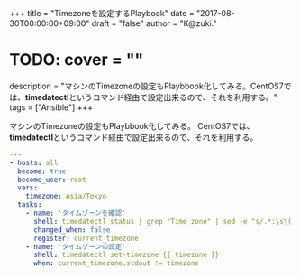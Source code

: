 +++
title = "Timezoneを設定するPlaybook"
date = "2017-08-30T00:00:00+09:00"
draft = "false"
author = "K@zuki."
# TODO: cover = ""
description = "マシンのTimezoneの設定もPlaybbook化してみる。CentOS7では、**timedatectl**というコマンド経由で設定出来るので、それを利用する。"
tags = ["Ansible"]
+++

マシンのTimezoneの設定もPlaybbook化してみる。
CentOS7では、**timedatectl**というコマンド経由で設定出来るので、それを利用する。

```yml
---
- hosts: all
  become: true
  become_user: root
  vars:
    timezone: Asia/Tokyo
  tasks:
    - name: 'タイムゾーンを確認'
      shell: timedatectl status | grep "Time zone" | sed -e "s/.*:\s\(.*\)\s(.*)/\1/" | tr -d '\n'
      changed_when: false
      register: current_timezone
    - name: 'タイムゾーンの設定'
      shell: timedatectl set-timezone {{ timezone }}
      when: current_timezone.stdout != timezone
```
